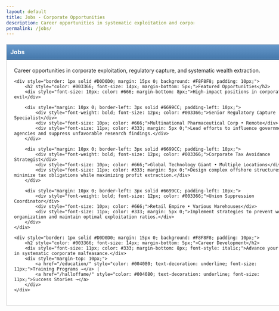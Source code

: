 ```yaml
---
layout: default
title: Jobs - Corporate Opportunities
description: Career opportunities in systematic exploitation and corporate evil
permalink: /jobs/
---
```


<div style="width: 760px; margin: 20px auto; background: #fff; border: 1px solid #CCC; padding: 20px;">
    <div style="background: linear-gradient(#6699CC, #4477AA); color: #fff; padding: 10px; font-weight: bold; font-size: 16px; border-bottom: 1px solid #003366; margin: -20px -20px 20px -20px;">Jobs</div>
    <p>Career opportunities in corporate exploitation, regulatory capture, and systematic wealth extraction.</p>
    
    <div style="border: 1px solid #D0D0D0; margin: 15px 0; background: #F8F8F8; padding: 10px;">
        <h2 style="color: #003366; font-size: 14px; margin-bottom: 5px;">Featured Opportunities</h2>
        <div style="font-size: 10px; color: #666; margin-bottom: 8px;">High-impact positions in corporate evil</div>
        
        <div style="margin: 10px 0; border-left: 3px solid #6699CC; padding-left: 10px;">
            <div style="font-weight: bold; font-size: 12px; color: #003366;">Senior Regulatory Capture Specialist</div>
            <div style="font-size: 10px; color: #666;">Multinational Pharmaceutical Corp • Remote</div>
            <div style="font-size: 11px; color: #333; margin: 5px 0;">Lead efforts to influence government agencies and suppress unfavorable research findings.</div>
        </div>
        
        <div style="margin: 10px 0; border-left: 3px solid #6699CC; padding-left: 10px;">
            <div style="font-weight: bold; font-size: 12px; color: #003366;">Corporate Tax Avoidance Strategist</div>
            <div style="font-size: 10px; color: #666;">Global Technology Giant • Multiple Locations</div>
            <div style="font-size: 11px; color: #333; margin: 5px 0;">Design complex offshore structures to minimize tax obligations while maximizing profit extraction.</div>
        </div>
        
        <div style="margin: 10px 0; border-left: 3px solid #6699CC; padding-left: 10px;">
            <div style="font-weight: bold; font-size: 12px; color: #003366;">Union Suppression Coordinator</div>
            <div style="font-size: 10px; color: #666;">Retail Empire • Various Warehouses</div>
            <div style="font-size: 11px; color: #333; margin: 5px 0;">Implement strategies to prevent worker organization and maintain optimal exploitation ratios.</div>
        </div>
    </div>
    
    <div style="border: 1px solid #D0D0D0; margin: 15px 0; background: #F8F8F8; padding: 10px;">
        <h2 style="color: #003366; font-size: 14px; margin-bottom: 5px;">Career Development</h2>
        <div style="font-size: 11px; color: #333; margin-bottom: 8px; font-style: italic;">Advance your career in systematic corporate malfeasance.</div>
        <div style="margin-top: 10px;">
            <a href="/education/" style="color: #004080; text-decoration: underline; font-size: 11px;">Training Programs →</a> |
            <a href="/halloffame/" style="color: #004080; text-decoration: underline; font-size: 11px;">Success Stories →</a>
        </div>
    </div>
</div>
